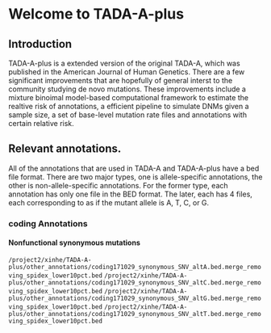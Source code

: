 # Welcome to TADA-A-plus
## Introduction
TADA-A-plus is a extended version of the original TADA-A, which was published in the American Journal of Human Genetics. There are a few significant improvements that are hopefully of general interst to the community studying de novo mutations. These improvements include a mixture binoimal model-based computational framework to estimate the realtive risk of annotations, a efficient pipeline to simulate DNMs given a sample size, a set of base-level mutation rate files and annotations with certain relative risk.

## Relevant annotations.
All of the annotations that are used in TADA-A and TADA-A-plus have a bed file format. There are two major types, one is allele-specific annotations, the other is non-allele-specific annotations. For the former type, each annotation has only one file in the BED format. The later, each has 4 files, each corresponding to as if the mutant allele is A, T, C, or G.

### coding Annotations
#### Nonfunctional synonymous mutations
`/project2/xinhe/TADA-A-plus/other_annotations/coding171029_synonymous_SNV_altA.bed.merge_removing_spidex_lower10pct.bed`
`/project2/xinhe/TADA-A-plus/other_annotations/coding171029_synonymous_SNV_altC.bed.merge_removing_spidex_lower10pct.bed`
`/project2/xinhe/TADA-A-plus/other_annotations/coding171029_synonymous_SNV_altG.bed.merge_removing_spidex_lower10pct.bed`
`/project2/xinhe/TADA-A-plus/other_annotations/coding171029_synonymous_SNV_altT.bed.merge_removing_spidex_lower10pct.bed`
